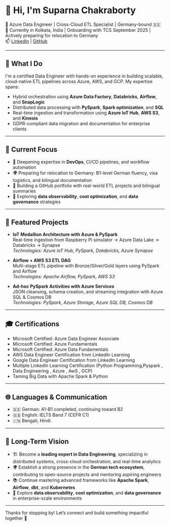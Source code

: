 # 👋 Hi, I'm Suparna Chakraborty

🎯 Azure Data Engineer | Cross-Cloud ETL Specialist | Germany-bound 🇩🇪  
📍 Currently in Kolkata, India | Onboarding with TCS September 2025 | Actively preparing for relocation to Germany  
📫 [LinkedIn](https://www.linkedin.com/in/suparna-chakraborty-073764a5/) | [GitHub](https://github.com/Suparna077)

---

## 🚀 What I Do

I'm a certified Data Engineer with hands-on experience in building scalable, cloud-native ETL pipelines across Azure, AWS, and GCP. My expertise spans:

- Hybrid orchestration using **Azure Data Factory**, **Databricks**, **Airflow**, and **SnapLogic**
- Distributed data processing with **PySpark**, **Spark optimization**, and **SQL**
- Real-time ingestion and transformation using **Azure IoT Hub**, **AWS S3**, and **Kinesis**
- GDPR-compliant data migration and documentation for enterprise clients

---

## 🧠 Current Focus

- 🔧 Deepening expertise in **DevOps**, CI/CD pipelines, and workflow automation  
- 🌍 Preparing for relocation to Germany: B1-level German fluency, visa logistics, and bilingual documentation  
- 📁 Building a GitHub portfolio with real-world ETL projects and bilingual summaries  
- 🧪 Exploring **data observability**, **cost optimization**, and **data governance** strategies

---

## 📂 Featured Projects

- **IoT Medallion Architecture with Azure & PySpark**  
  Real-time ingestion from Raspberry Pi simulator → Azure Data Lake → Databricks → Synapse  
  _Technologies: Azure IoT Hub, PySpark, Databricks, Azure Synapse_

- **Airflow + AWS S3 ETL DAG**  
  Multi-stage ETL pipeline with Bronze/Silver/Gold layers using PySpark and Airflow  
  _Technologies: Apache Airflow, PySpark, AWS S3_

- **Ad-hoc PySpark Activities with Azure Services**  
  JSON cleansing, schema creation, and streaming integration with Azure SQL & Cosmos DB  
  _Technologies: PySpark, Azure Storage, Azure SQL DB, Cosmos DB_

---

## 🎓 Certifications

- Microsoft Certified: Azure Data Engineer Associate  
- Microsoft Certified: Azure Fundamentals 
- Microsoft Certified: Azure Data Fundamentals  
- AWS Data Engineer Certification from LinkedIn Learning  
- Google Data Engineer Certification from LinkedIn Learning   
- Multiple LinkedIn Learning Certification (Python Programming,Pyspark , Data Engineering , Azure , AwS , GCP)  
- Taming Big Data with Apache Spark & Python

---

## 🌐 Languages & Communication

- 🇩🇪 German: A1–B1 completed, continuing toward B2  
- 🇬🇧 English: IELTS Band 7 (CEFR C1)  
- 🇮🇳 Bengali, Hindi

---

## 🧭 Long-Term Vision

- 🏗️ Become a **leading expert in Data Engineering**, specializing in distributed systems, cross-cloud orchestration, and real-time analytics  
- 🌍 Establish a strong presence in the **German tech ecosystem**, contributing to open-source projects and mentoring aspiring engineers  
- 📚 Continue mastering advanced frameworks like **Apache Spark**, **Airflow**, **dbt**, and **Kubernetes**  
- 🧪 Explore **data observability**, **cost optimization**, and **data governance** in enterprise-scale environments

---

Thanks for stopping by! Let’s connect and build something impactful together 💬
